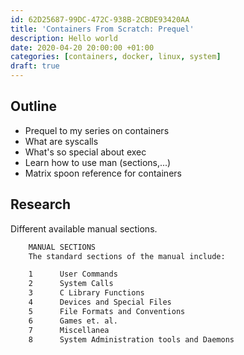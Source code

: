 ```yaml
---
id: 62D25687-99DC-472C-938B-2CBDE93420AA
title: 'Containers From Scratch: Prequel'
description: Hello world
date: 2020-04-20 20:00:00 +01:00
categories: [containers, docker, linux, system]
draft: true
---
```


## Outline

- Prequel to my series on containers
- What are syscalls
- What's so special about exec
- Learn how to use man (sections,...)
- Matrix spoon reference for containers

## Research

Different available manual sections.
```sh
    MANUAL SECTIONS
    The standard sections of the manual include:

    1      User Commands
    2      System Calls
    3      C Library Functions
    4      Devices and Special Files
    5      File Formats and Conventions
    6      Games et. al.
    7      Miscellanea
    8      System Administration tools and Daemons
```

